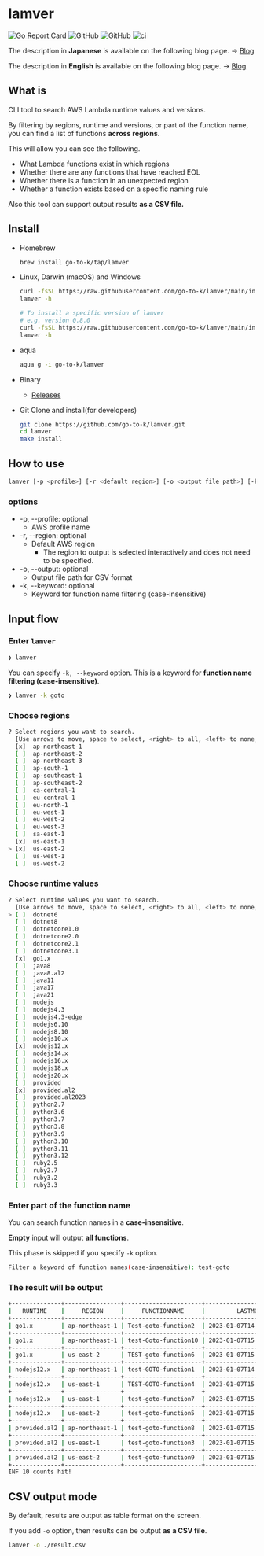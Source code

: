 # lamver

[![Go Report Card](https://goreportcard.com/badge/github.com/go-to-k/lamver)](https://goreportcard.com/report/github.com/go-to-k/lamver) ![GitHub](https://img.shields.io/github/license/go-to-k/lamver) ![GitHub](https://img.shields.io/github/v/release/go-to-k/lamver) [![ci](https://github.com/go-to-k/lamver/actions/workflows/ci.yml/badge.svg)](https://github.com/go-to-k/lamver/actions/workflows/ci.yml)

The description in **Japanese** is available on the following blog page. -> [Blog](https://go-to-k.hatenablog.com/entry/lamver)

The description in **English** is available on the following blog page. -> [Blog](https://dev.to/aws-builders/lambda-runtimeversion-search-tool-across-regions-41l0)

## What is

CLI tool to search AWS Lambda runtime values and versions.

By filtering by regions, runtime and versions, or part of the function name, you can find a list of functions **across regions**.

This will allow you can see the following.

- What Lambda functions exist in which regions
- Whether there are any functions that have reached EOL
- Whether there is a function in an unexpected region
- Whether a function exists based on a specific naming rule

Also this tool can support output results **as a CSV file.**

## Install

- Homebrew

  ```bash
  brew install go-to-k/tap/lamver
  ```

- Linux, Darwin (macOS) and Windows

  ```bash
  curl -fsSL https://raw.githubusercontent.com/go-to-k/lamver/main/install.sh | sh
  lamver -h

  # To install a specific version of lamver
  # e.g. version 0.8.0
  curl -fsSL https://raw.githubusercontent.com/go-to-k/lamver/main/install.sh | sh -s "v0.8.0"
  lamver -h
  ```

- aqua

  ```bash
  aqua g -i go-to-k/lamver
  ```

- Binary
  - [Releases](https://github.com/go-to-k/lamver/releases)
- Git Clone and install(for developers)

  ```bash
  git clone https://github.com/go-to-k/lamver.git
  cd lamver
  make install
  ```

## How to use

  ```bash
  lamver [-p <profile>] [-r <default region>] [-o <output file path>] [-k <keyword for function name>]
  ```

### options

- -p, --profile: optional
  - AWS profile name
- -r, --region: optional
  - Default AWS region
    - The region to output is selected interactively and does not need to be specified.
- -o, --output: optional
  - Output file path for CSV format
- -k, --keyword: optional
  - Keyword for function name filtering (case-insensitive)

## Input flow

### Enter `lamver`

```bash
❯ lamver
```

You can specify `-k, --keyword` option. This is a keyword for **function name filtering (case-insensitive)**.

```sh
❯ lamver -k goto
```

### Choose regions

```bash
? Select regions you want to search.
  [Use arrows to move, space to select, <right> to all, <left> to none, type to filter]
  [x]  ap-northeast-1
  [ ]  ap-northeast-2
  [ ]  ap-northeast-3
  [ ]  ap-south-1
  [ ]  ap-southeast-1
  [ ]  ap-southeast-2
  [ ]  ca-central-1
  [ ]  eu-central-1
  [ ]  eu-north-1
  [ ]  eu-west-1
  [ ]  eu-west-2
  [ ]  eu-west-3
  [ ]  sa-east-1
  [x]  us-east-1
> [x]  us-east-2
  [ ]  us-west-1
  [ ]  us-west-2
```

### Choose runtime values

```bash
? Select runtime values you want to search.
  [Use arrows to move, space to select, <right> to all, <left> to none, type to filter]
> [ ]  dotnet6
  [ ]  dotnet8
  [ ]  dotnetcore1.0
  [ ]  dotnetcore2.0
  [ ]  dotnetcore2.1
  [ ]  dotnetcore3.1
  [x]  go1.x
  [ ]  java8
  [ ]  java8.al2
  [ ]  java11
  [ ]  java17
  [ ]  java21
  [ ]  nodejs
  [ ]  nodejs4.3
  [ ]  nodejs4.3-edge
  [ ]  nodejs6.10
  [ ]  nodejs8.10
  [ ]  nodejs10.x
  [x]  nodejs12.x
  [ ]  nodejs14.x
  [ ]  nodejs16.x
  [ ]  nodejs18.x
  [ ]  nodejs20.x
  [ ]  provided
  [x]  provided.al2
  [ ]  provided.al2023
  [ ]  python2.7
  [ ]  python3.6
  [ ]  python3.7
  [ ]  python3.8
  [ ]  python3.9
  [ ]  python3.10
  [ ]  python3.11
  [ ]  python3.12
  [ ]  ruby2.5
  [ ]  ruby2.7
  [ ]  ruby3.2
  [ ]  ruby3.3
```

### Enter part of the function name

You can search function names in a **case-insensitive**.

**Empty** input will output **all functions**.

This phase is skipped if you specify `-k` option.

```bash
Filter a keyword of function names(case-insensitive): test-goto
```

### The result will be output

```bash
+--------------+----------------+----------------------+------------------------------+
|   RUNTIME    |     REGION     |     FUNCTIONNAME     |         LASTMODIFIED         |
+--------------+----------------+----------------------+------------------------------+
| go1.x        | ap-northeast-1 | Test-goto-function2  | 2023-01-07T14:54:23.406+0000 |
+--------------+----------------+----------------------+------------------------------+
| go1.x        | ap-northeast-1 | test-Goto-function10 | 2023-01-07T15:29:11.658+0000 |
+--------------+----------------+----------------------+------------------------------+
| go1.x        | us-east-2      | TEST-goto-function6  | 2023-01-07T15:28:08.507+0000 |
+--------------+----------------+----------------------+------------------------------+
| nodejs12.x   | ap-northeast-1 | test-GOTO-function1  | 2023-01-07T14:53:49.141+0000 |
+--------------+----------------+----------------------+------------------------------+
| nodejs12.x   | us-east-1      | TEST-GOTO-function4  | 2023-01-07T15:18:14.191+0000 |
+--------------+----------------+----------------------+------------------------------+
| nodejs12.x   | us-east-1      | test-goto-function7  | 2023-01-07T15:28:20.921+0000 |
+--------------+----------------+----------------------+------------------------------+
| nodejs12.x   | us-east-2      | test-goto-function5  | 2023-01-07T15:18:34.408+0000 |
+--------------+----------------+----------------------+------------------------------+
| provided.al2 | ap-northeast-1 | test-goto-function8  | 2023-01-07T15:28:34.968+0000 |
+--------------+----------------+----------------------+------------------------------+
| provided.al2 | us-east-1      | test-goto-function3  | 2023-01-07T15:17:35.965+0000 |
+--------------+----------------+----------------------+------------------------------+
| provided.al2 | us-east-2      | test-goto-function9  | 2023-01-07T15:29:16.107+0000 |
+--------------+----------------+----------------------+------------------------------+
INF 10 counts hit!
```

## CSV output mode

By default, results are output as table format on the screen.

If you add `-o` option, then results can be output **as a CSV file**.

```bash
lamver -o ./result.csv
```
